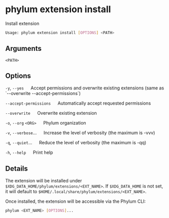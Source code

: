 # phylum extension install

Install extension

```sh
Usage: phylum extension install [OPTIONS] <PATH>
```

## Arguments

`<PATH>`

## Options

`-y`, `--yes`
&emsp; Accept permissions and overwrite existing extensions (same as \`--overwrite --accept-permissions\`)

`--accept-permissions`
&emsp; Automatically accept requested permissions

`--overwrite`
&emsp; Overwrite existing extension

`-o`, `--org` `<ORG>`
&emsp; Phylum organization

`-v`, `--verbose`...
&emsp; Increase the level of verbosity (the maximum is -vvv)

`-q`, `--quiet`...
&emsp; Reduce the level of verbosity (the maximum is -qq)

`-h`, `--help`
&emsp; Print help

## Details

The extension will be installed under `$XDG_DATA_HOME/phylum/extensions/<EXT_NAME>`.
If `$XDG_DATA_HOME` is not set, it will default to `$HOME/.local/share/phylum/extensions/<EXT_NAME>`.

Once installed, the extension will be accessible via the Phylum CLI:

```sh
phylum <EXT_NAME> [OPTIONS]...
```
